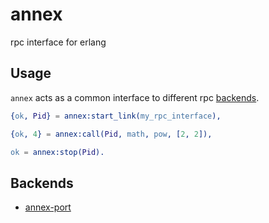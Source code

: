 annex
=====

rpc interface for erlang

Usage
-----

`annex` acts as a common interface to different rpc [backends](#backends).

```erlang
{ok, Pid} = annex:start_link(my_rpc_interface),

{ok, 4} = annex:call(Pid, math, pow, [2, 2]),

ok = annex:stop(Pid).
```

Backends
--------

* [annex-port](https://github.com/annexrpc/annex-port)
